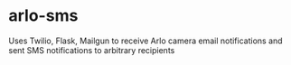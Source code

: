 # arlo-sms
Uses Twilio, Flask, Mailgun to receive Arlo camera email notifications and sent SMS notifications to arbitrary recipients
